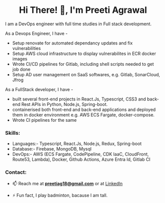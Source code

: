 <h1 align="center">Hi There! 👋, I'm Preeti Agrawal</h1>

I am a DevOps engineer with full time studies in Full stack development. 

As a Devops Engineer, I have - 

- Setup renovate for automated dependancy updates and fix vulnerabilities
- Setup AWS cloud infrastructure to display vulnerabilites in ECR docker images
- Wrote CI/CD pipelines for Gitlab, including shell scripts needed to get job done
- Setup AD user management on SaaS softwares, e.g. Gitlab, SonarCloud, Jfrog

As a FullStack developer, I have - 

- built several front-end projects in React.Js, Typescript, CSS3 and back-end Rest APIs in Python, Node.js, Spring-boot.
- containerised both front-end and back-end applications and deployed them in docker environment e.g. AWS ECS Fargate, docker-compose.
- Wrote CI pipelines for the same


<h3 align="left">Skills:</h3>

-  Languages:- Typescript, React.Js, Node.js, Redux, Spring-boot
-  Database:- Firebase, MongoDB, Mysql
-  DevOps:- AWS (ECS Fargate, CodePipeline, CDK IaaC, CloudFront, Route53, Lambda), Docker, Github Actions, Azure Entra Id, Gitlab CI

<h3 align="left">Contact:</h3>

- 📫 Reach me at **preetiag18@gmail.com** or at [LinkedIn](https://www.linkedin.com/in/preeti-ag/)

- ⚡ Fun fact, I play badminton, bacause I am tall.
